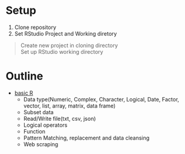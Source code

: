 # Setup  
1. Clone repository  
2. Set RStudio Project and Working diretory   
 > Create new project in cloning directory  
 > Set up RStudio working directory  

# Outline  
- [basic R](r01_basic.Rmd)   
  + Data type(Numeric, Complex, Character, Logical, Date, Factor, vector, list, array, matrix, data frame)   
  + Subset data  
  + Read/Write file(txt, csv, json)  
  + Logical operators  
  + Function  
  + Pattern Matching, replacement and data cleansing  
  + Web scraping  
  